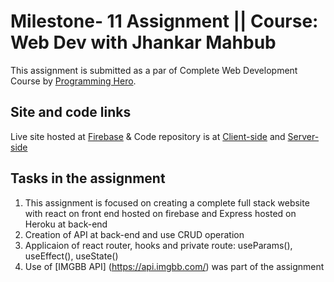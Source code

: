 # Milestone- 11 Assignment || Course: Web Dev with Jhankar Mahbub

This assignment is submitted as a par of Complete Web Development Course by [Programming Hero](https://web.programming-hero.com/).

## Site and code links

Live site hosted at [Firebase](https://sera-contents.web.app/) 
& Code repository is at [Client-side](https://github.com/farukhrana14/sera-contents-full-stack) and [Server-side](https://github.com/farukhrana14/-sera-contents-express-server)


## Tasks in the assignment

1. This assignment is focused on creating a complete full stack website with react on front end hosted on firebase and Express hosted on Heroku at back-end
2. Creation of API at back-end and use CRUD operation 
3. Applicaion of react router, hooks and private route: useParams(), useEffect(), useState()
4. Use of [IMGBB API] (https://api.imgbb.com/) was part of the assignment



